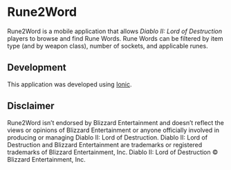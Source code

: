 # Rune2Word

Rune2Word is a mobile application that allows *Diablo II: Lord of Destruction* players to browse and find Rune Words. Rune Words can be filtered by item type (and by weapon class), number of sockets, and applicable runes.

## Development

This application was developed using [Ionic](https://ionicframework.com/).

## Disclaimer

Rune2Word isn’t endorsed by Blizzard Entertainment and doesn’t reflect the views or opinions of Blizzard Entertainment or anyone officially involved in producing or managing Diablo II: Lord of Destruction. Diablo II: Lord of Destruction and Blizzard Entertainment are trademarks or registered trademarks of Blizzard Entertainment, Inc. Diablo II: Lord of Destruction © Blizzard Entertainment, Inc.
